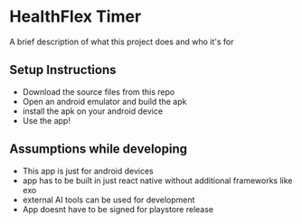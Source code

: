 
# HealthFlex Timer

A brief description of what this project does and who it's for


## Setup Instructions

- Download the source files from this repo
- Open an android emulator and build the apk
- install the apk on your android device
- Use the app!
## Assumptions while developing
- This app is just for android devices
- app has to be built in just react native without additional frameworks like exo
- external AI tools can be used for development 
- App doesnt have to be signed for playstore release
